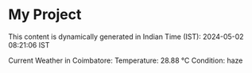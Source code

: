# My Project

This content is dynamically generated in Indian Time (IST): 2024-05-02 08:21:06 IST


Current Weather in Coimbatore:
Temperature: 28.88 °C
Condition: haze
